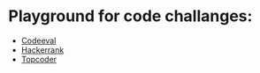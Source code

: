 # Playground for code challanges:
* [Codeeval](https://www.codeeval.com/)
* [Hackerrank](https://www.hackerrank.com/)
* [Topcoder](https://www.topcoder.com/)
